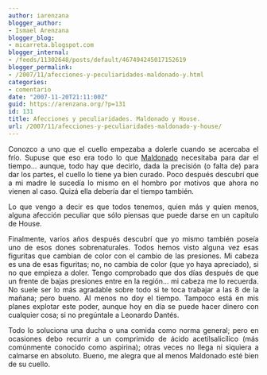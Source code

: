 ```yaml
---
author: iarenzana
blogger_author:
- Ismael Arenzana
blogger_blog:
- micarreta.blogspot.com
blogger_internal:
- /feeds/11302648/posts/default/467494245017152619
blogger_permalink:
- /2007/11/afecciones-y-peculiaridades-maldonado-y.html
categories:
- comentario
date: "2007-11-20T21:11:00Z"
guid: https://arenzana.org/?p=131
id: 131
title: Afecciones y peculiaridades. Maldonado y House.
url: /2007/11/afecciones-y-peculiaridades-maldonado-y-house/
---
```

<p style="text-align: justify;">
  <p style="text-align: justify;">
    Conozco a uno que el cuello empezaba a dolerle cuando se acercaba el frío. Supuse que eso era todo lo que <a href="http://www.rtve.es/tve/informa/fichas/jamaldonado.html">Maldonado</a> necesitaba para dar el tiempo&#8230; aunque, todo hay que decirlo, dada la precisión (o falta de) para dar los partes, el cuello lo tiene ya bien curado. Poco después descubrí que a mi madre le sucedía lo mismo en el hombro por motivos que ahora no vienen al caso. Quizá ella debería dar el tiempo también.
  </p>
  
  <p style="text-align: justify;">
    Lo que vengo a decir es que todos tenemos, quien más y quien menos, alguna afección peculiar que sólo piensas que puede darse en un capítulo de House.
  </p>
  
  <p style="text-align: justify;">
    Finalmente, varios años después descubrí que yo mismo también poseía uno de esos dones sobrenaturales. Todos hemos visto alguna vez esas figuritas que cambian de color con el cambio de las presiones. Mi cabeza es una de esas figuritas; no, no cambia de color (que yo haya apreciado), si no que empieza a doler. Tengo comprobado que dos días después de que un frente de bajas presiones entre en la región&#8230; mi cabeza me lo recuerda. No suele ser lo más agradable sobre todo si te toca trabajar a las 8 de la mañana; pero bueno. Al menos no doy el tiempo. Tampoco está en mis planes explotar este poder, aunque hoy en día se puede hacer dinero con cualquier cosa; si no pregúntale a Leonardo Dantés.
  </p>
  
  <p style="text-align: justify;">
    Todo lo soluciona una ducha o una comida como norma general; pero en ocasiones debo recurrir a un comprimido de ácido acetilsalicílico (más comúnmente conocido como aspirina); otras veces no llega ni siquiera a calmarse en absoluto. Bueno, me alegra que al menos Maldonado esté bien de su cuello.
  </p>